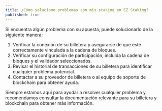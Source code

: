 ```yaml
---
title: ¿Cómo soluciono problemas con mis staking en EZ Staking?
published: true
---
```


Si encuentra algún problema con su apuesta, puede solucionarlo de la siguiente manera:

1. Verificar la conexión de su billetera y asegurarse de que esté correctamente vinculada a la cadena de bloques.
2. Verificar su configuración de participación, incluida la cadena de bloques y el validador seleccionados.
3. Revisar el historial de transacciones de su billetera para identificar cualquier problema potencial.
4. Contactar a su proveedor de billetera o al equipo de soporte de blockchain para obtener ayuda.

Siempre estamos aquí para ayudar a resolver cualquier problema y recomendamos consultar la documentación relevante para su billetera y blockchain para obtener más información.
